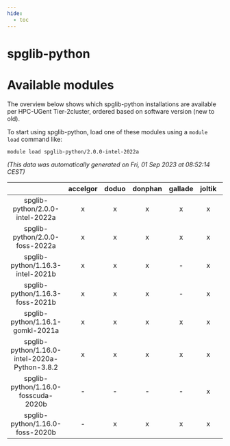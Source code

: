 ```yaml
---
hide:
  - toc
---
```


spglib-python
=============

# Available modules


The overview below shows which spglib-python installations are available per HPC-UGent Tier-2cluster, ordered based on software version (new to old).

To start using spglib-python, load one of these modules using a `module load` command like:

```shell
module load spglib-python/2.0.0-intel-2022a
```

*(This data was automatically generated on Fri, 01 Sep 2023 at 08:52:14 CEST)*  

| |accelgor|doduo|donphan|gallade|joltik|skitty|swalot|victini|
| :---: | :---: | :---: | :---: | :---: | :---: | :---: | :---: | :---: |
|spglib-python/2.0.0-intel-2022a|x|x|x|x|x|x|x|x|
|spglib-python/2.0.0-foss-2022a|x|x|x|x|x|x|x|x|
|spglib-python/1.16.3-intel-2021b|x|x|x|-|x|x|x|x|
|spglib-python/1.16.3-foss-2021b|x|x|x|-|x|x|x|x|
|spglib-python/1.16.1-gomkl-2021a|x|x|x|x|x|x|x|x|
|spglib-python/1.16.0-intel-2020a-Python-3.8.2|x|x|x|x|x|x|x|x|
|spglib-python/1.16.0-fosscuda-2020b|-|-|-|-|x|-|-|-|
|spglib-python/1.16.0-foss-2020b|-|x|x|x|x|x|x|x|
